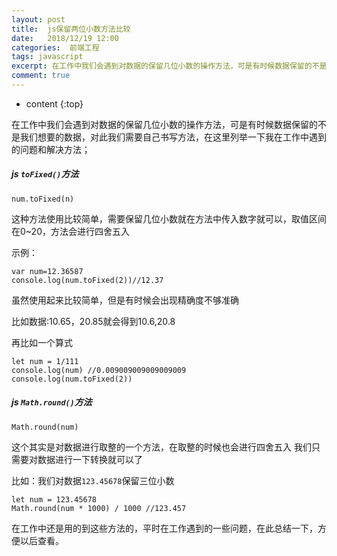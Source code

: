 ```yaml
---
layout: post
title:  js保留两位小数方法比较
date:   2018/12/19 12:00
categories:  前端工程
tags: javascript 
excerpt: 在工作中我们会遇到对数据的保留几位小数的操作方法，可是有时候数据保留的不是我们想要的数据，对此我们需要自己书写方法，在这里列举一下我在工作中遇到的问题和解决方法；  js toFixed()方法  num.toFixed(n)   这种方法使用比较简单，需要保留几位小数就在方法中传入数字就可以，取值区间在0~20，方法会进行四舍五入  示例：  var num=12.36587 console.l
comment: true
---
```

* content
{:top}

在工作中我们会遇到对数据的保留几位小数的操作方法，可是有时候数据保留的不是我们想要的数据，对此我们需要自己书写方法，在这里列举一下我在工作中遇到的问题和解决方法；

<h5>js <code>toFixed()</code>方法</h5>

<pre><code class="language-javascript ">num.toFixed(n)
</code></pre>

这种方法使用比较简单，需要保留几位小数就在方法中传入数字就可以，取值区间在0~20，方法会进行四舍五入

示例：

<pre><code class="">var num=12.36587
console.log(num.toFixed(2))//12.37
</code></pre>

虽然使用起来比较简单，但是有时候会出现精确度不够准确

比如数据:10.65，20.85就会得到10.6,20.8

再比如一个算式

<pre><code class="">let num = 1/111
console.log(num) //0.009009009009009009
console.log(num.toFixed(2))
</code></pre>

<h5>js <code>Math.round()</code>方法</h5>

<pre><code class="language-javascript ">Math.round(num)
</code></pre>

这个其实是对数据进行取整的一个方法，在取整的时候也会进行四舍五入
我们只需要对数据进行一下转换就可以了

比如：我们对数据<code>123.45678</code>保留三位小数

<pre><code class="">let num = 123.45678
Math.round(num * 1000) / 1000 //123.457
</code></pre>

在工作中还是用的到这些方法的，平时在工作遇到的一些问题，在此总结一下，方便以后查看。
    